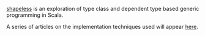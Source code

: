 [shapeless](https://github.com/milessabin/shapeless) is an exploration of 
type class and dependent type based generic programming in Scala.

A series of articles on the implementation techniques used will appear
[here](http://www.chuusai.com/blog).
